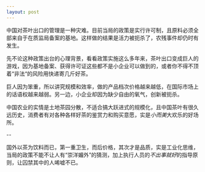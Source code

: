 ```yaml
---
layout: post
---
```

中国对茶叶出口的管理是一种灾难。目前当局的政策是实行许可制，且原料必须全部来自于在质监局备案的基地。这样做的结果是活力被扼杀了，农残事件却仍时有发生。

先不论这种政策出台的心理背景，看看政策实施这么多年来，茶叶出口变成巨人的游戏，因为基地备案、获得许可证这些都不是小企业可以做到的，或者你不得不顶着“非法“的风险用快递寄几斤好茶。

巨人因为笨重，所以讲究规模和效率，做的产品档次价格越来越低，在国际市场上的话语权越来越弱。另一边，小企业却因为缺少自由的氧气，创新被扼杀。

中国农业的实情是土地茶园分散，不适合搞大跃进式的规模化，且中国茶叶有很久远历史，消费者有对各种各样好茶的鉴赏力和购买意愿，实是*小而美*大欢乐的好场所。

--

国外以茶为饮料而已，第一重卫生，而后价格，其次才是品质，实是工业化思维，当局的政策不能不让人有“崇洋媚外”的猜测，加上执行人员的*不出事就好*的指导原则，让囚禁其中的人唏嘘不已。
